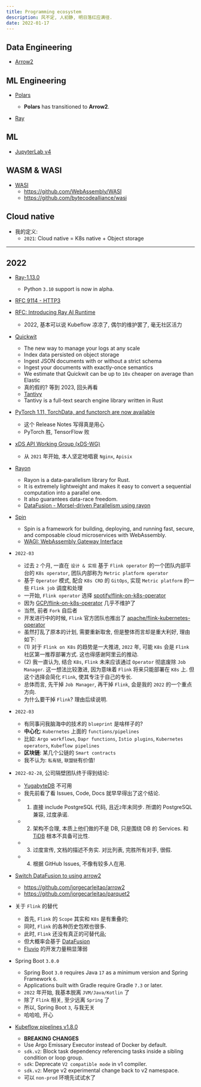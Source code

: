 ```yaml
---
title: Programming ecosystem
description: 风不定, 人初静, 明日落红应满径.
date: 2022-01-17
---
```


## Data Engineering

- [Arrow2](https://github.com/jorgecarleitao/arrow2)

## ML Engineering

- [Polars](https://github.com/pola-rs/polars)
  - __Polars__ has transitioned to __Arrow2__.

- [Ray](https://github.com/ray-project/ray)

## ML

- [JupyterLab v4](https://github.com/jupyterlab/jupyterlab/issues/9647)

## WASM & WASI

- [WASI](https://wasi.dev)
  - https://github.com/WebAssembly/WASI
  - https://github.com/bytecodealliance/wasi

## Cloud native

- 我的定义:
  - `2021`: Cloud native = K8s native + Object storage

------------------

## 2022

- [Ray-1.13.0](https://github.com/ray-project/ray/releases/tag/ray-1.13.0)
  - Python `3.10` support is now in alpha.

- [RFC 9114 - HTTP3](https://www.rfc-editor.org/rfc/rfc9114)

- [RFC: Introducing Ray AI Runtime](https://github.com/ray-project/ray/issues/22488)
  - 2022, 基本可以说 Kubeflow 凉凉了, 偶尔的维护罢了, 毫无社区活力

- [Quickwit](https://github.com/quickwit-oss/quickwit)
  - The new way to manage your logs at any scale
  - Index data persisted on object storage
  - Ingest JSON documents with or without a strict schema
  - Ingest your documents with exactly-once semantics
  - We estimate that Quickwit can be up to
    `10x` cheaper on average than Elastic
  - 真的假的? 等到 2023, 回头再看
  - [Tantivy](https://github.com/quickwit-oss/tantivy)
  - Tantivy is a full-text search engine library written in Rust

- [PyTorch 1.11, TorchData, and functorch are now available](https://github.com/pytorch/pytorch/releases/tag/v1.11.0)
  - 这个 Release Notes 写得真是用心
  - PyTorch 胜, TensorFlow 败

- [xDS API Working Group (xDS-WG)](https://github.com/cncf/xds)
  - 从 `2021` 年开始, 本人坚定地唱衰 `Nginx`, `Apisix`

- [Rayon](https://github.com/rayon-rs/rayon)
  - Rayon is a data-parallelism library for Rust.
  - It is extremely lightweight and makes it easy to
    convert a sequential computation into a parallel one.
  - It also guarantees data-race freedom.
  - [DataFusion - Morsel-driven Parallelism using rayon](https://github.com/apache/arrow-datafusion/pull/2226)

- [Spin](https://github.com/fermyon/spin)
  - Spin is a framework for building, deploying, and running fast,
    secure, and composable cloud microservices with WebAssembly.
  - [WAGI: WebAssembly Gateway Interface](https://github.com/deislabs/wagi)

- `2022-03`
  - 过去 `2` 个月, 一直在 `设计 & 实现` 基于 `Flink operator`
    的一个团队内部平台的 `K8s operator`,
    团队内部称为 `Metric platform operator`
  - 基于 `Operator` 模式, 配合 `K8s CRD` 的 `GitOps`,
    实现 `Metric platform` 的一些 `Flink job` 调度和处理
  - 一开始, `Flink operator` 选择
    [spotify/flink-on-k8s-operator](https://github.com/spotify/flink-on-k8s-operator)
  - 因为
    [GCP/flink-on-k8s-operator](https://github.com/GoogleCloudPlatform/flink-on-k8s-operator)
    几乎不维护了
  - 当然, 前者 `Fork` 自后者
  - 开发进行中的时候, `Flink` 官方团队也推出了
    [apache/flink-kubernetes-operator](https://github.com/apache/flink-kubernetes-operator)
  - 虽然打乱了原本的计划, 需要重新取舍, 但是整体而言却是重大利好, 理由如下:
  - (1) 对于 `Flink on K8s` 的趋势是一大推进, `2022` 年,
    可能 `K8s` 会是 `Flink` 社区第一推荐部署方式.
    这也得感谢阿里云的推动.
  - (2) 我一直认为, 结合 `K8s`, `Flink` 未来应该通过 `Operator` 彻底废除
    `Job Manager`. 这一想法比较激进, 因为意味着 `Flink` 将来只能部署在 `K8s` 上.
    但这个选择会简化 `Flink`, 使其专注于自己的专长.
  - 总体而言, 先干掉 `Job Manager`, 再干掉 `Flink`, 会是我的 `2022` 的一个重点方向.
  - 为什么要干掉 `Flink`? 理由后续说明.

- `2022-03`
  - 有同事问我脑海中的技术的 `blueprint` 是啥样子的?
  - __中心化__: `Kubernetes` 上面的 `functions/pipelines`
  - 比如:
    `Argo workflows`,
    `Dapr functions`,
    `Istio plugins`,
    `Kubernetes operators`,
    `Kubeflow pipelines`
  - __区块链__: 某几个公链的 `Smart contracts`
  - 我不认为: `私有链`, `联盟链`有价值!

- `2022-02-28`, 公司隔壁团队终于得到结论:
  - [YugabyteDB](https://github.com/yugabyte/yugabyte-db) 不可用
  - 我先前看了看 Issues, Code, Docs 就早早得出了这个结论.
  - 1) 直接 include PostgreSQL 代码, 且近`2`年未同步.
    所谓的 PostgreSQL 兼容, 过度承诺.
  - 2) 架构不合理, 本质上他们做的不是 DB, 只是围绕 DB 的 Services.
    和 [TiDB](https://github.com/pingcap/tidb) 根本不具备可比性.
  - 3) 过度宣传, 文档的描述不务实. 对比列表, 完胜所有对手, 很假.
  - 4) 根据 GitHub Issues, 不像有较多人在用.

- [Switch DataFusion to using arrow2](https://github.com/apache/arrow-datafusion/issues/1532)
  - https://github.com/jorgecarleitao/arrow2
  - https://github.com/jorgecarleitao/parquet2

- 关于 `Flink` 的替代
  - 首先, `Flink` 的 `Scope` 其实和 `K8s` 是有重叠的;
  - 同时, `Flink` 的各种历史包袱也很多.
  - 此时, `Flink` 还没有真正的可替代品;
  - 但大概率会基于
    [DataFusion](https://github.com/apache/arrow-datafusion)
  - [Fluvio](https://github.com/infinyon/fluvio)
    的开发力量稍显薄弱

- Spring Boot `3.0.0`
  - Spring Boot `3.0` requires Java `17` as a minimum
    version and Spring Framework `6`.
  - Applications built with Gradle require
    Gradle `7.3` or later.
  - `2022` 年开始, 我基本脱离 `JVM/Java/Kotlin` 了
  - 除了 `Flink` 相关, 至少远离 `Spring` 了
  - 所以, Spring Boot `3`, 与我无关
  - 哈哈哈, 开心

- [Kubeflow pipelines v1.8.0](https://github.com/kubeflow/pipelines/blob/1.8.0/CHANGELOG.md)
  - __BREAKING CHANGES__
  - Use Argo Emissary Executor instead of Docker by default.
  - `sdk.v2`: Block task dependency referencing tasks
    inside a sibling condition or loop group.
  - `sdk`: Deprecate `V2 compatible mode` in v1 compiler.
  - `sdk.v2`: Merge v2 experimental change back to v2 namespace.
  - 可以 `non-prod` 环境先试试水了
